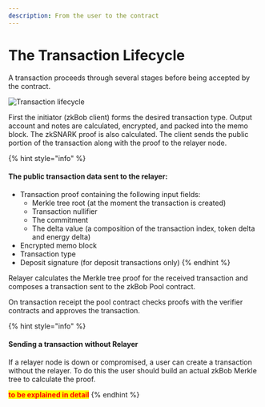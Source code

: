 ```yaml
---
description: From the user to the contract
---
```


# The Transaction Lifecycle

A transaction proceeds through several stages before being accepted by the contract.

![Transaction lifecycle](<../../.gitbook/assets/tx\_flow (1).png>)

First the initiator (zkBob client) forms the desired transaction type. Output account and notes are calculated, encrypted, and packed into the memo block. The zkSNARK proof is also calculated. The client sends the public portion of the transaction along with the proof to the relayer node.

{% hint style="info" %}
#### The public transaction data sent to the relayer:

* Transaction proof containing the following input fields:
  * Merkle tree root (at the moment the transaction is created)
  * Transaction nullifier
  * The commitment
  * The delta value (a composition of the transaction index, token delta and energy delta)
* Encrypted memo block
* Transaction type
* Deposit signature (for deposit transactions only)
{% endhint %}

Relayer calculates the Merkle tree proof for the received transaction and composes a transaction sent to the zkBob Pool contract.

On transaction receipt the pool contract checks proofs with the verifier contracts and approves the transaction.

{% hint style="info" %}
#### Sending a transaction without Relayer

If a relayer node is down or compromised, a user can create a transaction without the relayer. To do this the user should build an actual zkBob Merkle tree to calculate the proof.

<mark style="color:red;">**to be explained in detail**</mark>
{% endhint %}



